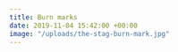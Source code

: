 ```yaml
---
title: Burn marks
date: 2019-11-04 15:42:00 +00:00
image: "/uploads/the-stag-burn-mark.jpg"
---
```

